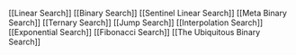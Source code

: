 [[Linear Search]]
[[Binary Search]]
[[Sentinel Linear Search]]
[[Meta Binary Search]]
[[Ternary Search]]
[[Jump Search]]
[[Interpolation Search]]
[[Exponential Search]]
[[Fibonacci Search]]
[[The Ubiquitous Binary Search]]
